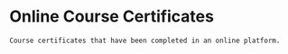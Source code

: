# Online Course Certificates
    Course certificates that have been completed in an online platform.
